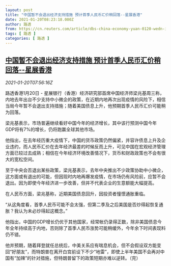 ```yaml
---
layout: post
title: "中国暂不会退出经济支持措施 预计首季人民币汇价稍回落--星展香港"
date: 2021-01-20T08:23:18.000Z
author: 路透
from: https://cn.reuters.com/article/dbs-china-economy-yuan-0120-wedn-idCNKBS29P0R0
tags: [ 路透 ]
categories: [ 路透 ]
---
```

<!--1611130998000-->
[中国暂不会退出经济支持措施 预计首季人民币汇价稍回落--星展香港](https://cn.reuters.com/article/dbs-china-economy-yuan-0120-wedn-idCNKBS29P0R0)
------

<div>
<div><i>2021-01-20T07:56:16Z</i></div><p>路透香港1月20日 - 星展银行（香港）经济研究部首席中国经济师梁兆基周三称，内地去年出台不少支持中小微企的政策，在近期内地再次出现疫情的风险下，相信当局今年暂不会退出支持措施；随着美国债息上升，他预期首季人民币汇价可能稍为回落。</p><p>梁兆基表示，市场普遍继续看好中国今年的经济增长，其中该行预测中国今年GDP将有7%的增长，仍将跑赢全球其他市场。</p><p>他指出，在去年经历重大疫情下，中国的货币政策仍然偏紧，并容许债息上升及企业违约，而人民币汇价在去年经济最差的时候反而上升，可见中国在宏观经济管理方面已较过去成熟；相信在今年经济环境改善情况下，货币和财政政策也不会有很大的宽松空间。</p><p>至于中央会否退出某些政策，梁兆基表示，去年中央推出不少政策协助中小微企，这方面或有退出的可能，但因现时内地再爆发疫情，在市场仍有风险前，应暂不会退出。因为即使今年经济进一步改善，但并不代表企业的生意额能大幅提高。</p><p>在人民币方面，梁兆基称，近期美国债息回升，因投资者憧憬通胀重临。</p><p>“从这角度看，首季人民币可能不会太强，但第二季及之后美国是否炒得起恢复通胀？我认为未必炒得起这概念。”</p><p>他指出，中国的GDP增长仍优于其他国家，经常帐仍录得正数，除非美国债息今年全年持续高于内地，否则除了首季人民币涨势可能稍缓外，今年余下时间表现料仍不错。</p><p>他并预期，随着拜登就任总统后，中美关系应有喘息机会，但不会假设双方能变回“好朋友”，而特朗普在离开白宫前设下不少“地雷”，即使上半年美国不会再对中国有“加辣”的针对措施，但特朗普留下的政策短期亦难以逆转。（完）</p>
</div>
